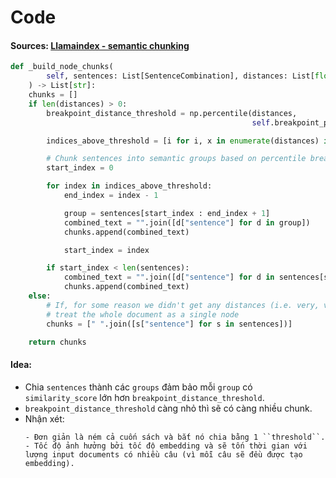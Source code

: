 # Code
#### Sources: [Llamaindex - semantic chunking](https://github.com/run-llama/llama_index/blob/main/llama_index/node_parser/text/semantic_splitter.py)
```python
def _build_node_chunks(
        self, sentences: List[SentenceCombination], distances: List[float]
    ) -> List[str]:
    chunks = []
    if len(distances) > 0:
        breakpoint_distance_threshold = np.percentile(distances, 
                                                      self.breakpoint_percentile_threshold)

        indices_above_threshold = [i for i, x in enumerate(distances) if x > breakpoint_distance_threshold]

        # Chunk sentences into semantic groups based on percentile breakpoints
        start_index = 0

        for index in indices_above_threshold:
            end_index = index - 1

            group = sentences[start_index : end_index + 1]
            combined_text = "".join([d["sentence"] for d in group])
            chunks.append(combined_text)

            start_index = index

        if start_index < len(sentences):
            combined_text = "".join([d["sentence"] for d in sentences[start_index:]])
            chunks.append(combined_text)
    else:
        # If, for some reason we didn't get any distances (i.e. very, very small documents) just
        # treat the whole document as a single node
        chunks = [" ".join([s["sentence"] for s in sentences])]

    return chunks
```
#### Idea: 
- Chia ``sentences`` thành các ``groups`` đảm bảo mỗi ``group`` có ``similarity_score`` lớn hơn ``breakpoint_distance_threshold``.
- ``breakpoint_distance_threshold`` càng nhỏ thì sẽ có càng nhiều chunk.
- Nhận xét: 
    ```
    - Đơn giản là ném cả cuốn sách và bắt nó chia bằng 1 ``threshold``.
    - Tốc độ ảnh hưởng bởi tốc độ embedding và sẽ tốn thời gian với lượng input documents có nhiều câu (vì mỗi câu sẽ đều được tạo embedding).
    ```
